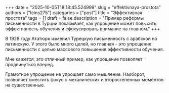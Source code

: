 +++
date        = "2025-10-05T18:18:45.524999"
slug        = "effektivnaya-prostota"
authors     = ["leins275"]
categories  = ["post"]
title       = "Эффективная простота"
tags        = []
draft       = false
description = "Пример реформы письменности в Турции показывает, как упрощение может повысить эффективность обучения и сфокусировать внимание на главном."
+++

В 1928 году Ататюрк изменил Турецкую письменность с арабской на латинскую. У этого было много целей, но главная - это упрощение письменности с целью массового повышения эффективности обучения.

Мне кажется, это отличный пример, как упрощение позволяет продвинуться вперед.

Грамотное упрощение не упрощает само мышление. Наоборот, позволяет сместить фокус с механических и второстепенных моментов на существенные.
  